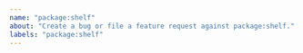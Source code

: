 ```yaml
---
name: "package:shelf"
about: "Create a bug or file a feature request against package:shelf."
labels: "package:shelf"
---
```

